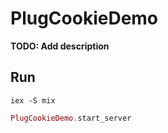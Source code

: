 # PlugCookieDemo

**TODO: Add description**

## Run
```shell
iex -S mix
```

```elixir
PlugCookieDemo.start_server
```
